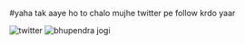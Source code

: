 #yaha tak aaye ho to chalo mujhe twitter pe follow krdo yaar

![twitter](https://twitter.com/I_am_prathik)
![bhupendra jogi](https://i.ibb.co/WGHyvJD/download-9.jpg)